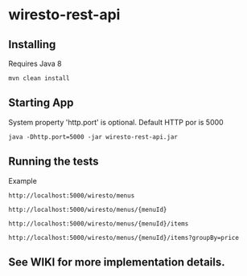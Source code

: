 # wiresto-rest-api

## Installing
Requires Java 8
```
mvn clean install
```

## Starting App
System property 'http.port' is optional. Default HTTP por is 5000
```
java -Dhttp.port=5000 -jar wiresto-rest-api.jar
```

## Running the tests
Example
```
http://localhost:5000/wiresto/menus

http://localhost:5000/wiresto/menus/{menuId}

http://localhost:5000/wiresto/menus/{menuId}/items

http://localhost:5000/wiresto/menus/{menuId}/items?groupBy=price
```


## See WIKI for more implementation details.
